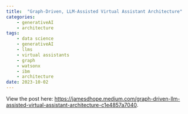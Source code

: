 ```yaml
---
title:  "Graph-Driven, LLM-Assisted Virtual Assistant Architecture"
categories: 
    - generativeAI
    - architecture
tags: 
    - data science
    - generativeAI
    - llms
    - virtual assistants
    - graph
    - watsonx
    - ibm
    - architecture
date: 2023-10-02
---
```


View the post here: <a href="https://jamesdhope.medium.com/graph-driven-llm-assisted-virtual-assistant-architecture-c1e4857a7040">https://jamesdhope.medium.com/graph-driven-llm-assisted-virtual-assistant-architecture-c1e4857a7040</a>.
